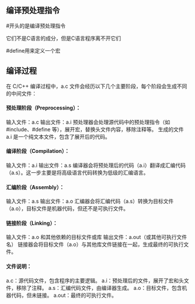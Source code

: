 ## 编译预处理指令

#开头的是编译预处理指令

它们不是C语言的成分，但是C语言程序离不开它们

#define用来定义一个宏

## 编译过程
在 C/C++ 编译过程中，a.c 文件会经历以下几个主要阶段，每个阶段会生成不同的中间文件：

#### 预处理阶段（Preprocessing）：

输入文件：a.c
输出文件：a.i
预处理器会处理源代码中的预处理指令（如 #include、#define 等），展开宏，替换头文件内容，移除注释等。
生成的文件 a.i 是一个纯文本文件，包含了展开后的代码。
#### 编译阶段（Compilation）：

输入文件：a.i
输出文件：a.s
编译器会将预处理后的代码（a.i）翻译成汇编代码（a.s）。这一步主要是将高级语言代码转换为低级的汇编语言。
#### 汇编阶段（Assembly）：

输入文件：a.s
输出文件：a.o
汇编器会将汇编代码（a.s）转换为目标文件（a.o），目标文件是机器代码，但还不是可执行文件。
#### 链接阶段（Linking）：

输入文件：a.o 和其他依赖的目标文件或库
输出文件：a.out（或其他可执行文件名）
链接器会将目标文件（a.o）与其他库文件链接在一起，生成最终的可执行文件。
#### 文件说明：
a.c：源代码文件，包含程序的主要逻辑。
a.i：预处理后的文件，展开了宏和头文件，移除了注释。
a.s：汇编代码文件，由编译器生成。
a.o：目标文件，包含机器代码，但未链接。
a.out：最终的可执行文件。